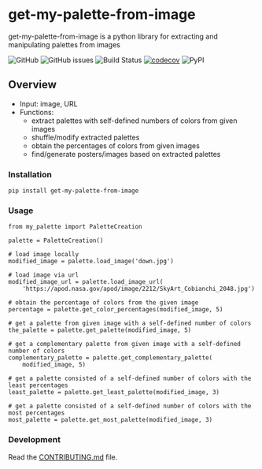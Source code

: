 # get-my-palette-from-image
get-my-palette-from-image is a python library for extracting and manipulating palettes from images   
 
![GitHub](https://img.shields.io/github/license/ys3593/my-palette)
![GitHub issues](https://img.shields.io/github/issues/ys3593/my-palette)
![Build Status](https://github.com/ys3593/my-palette/actions/workflows/build.yml/badge.svg)
[![codecov](https://codecov.io/gh/ys3593/my-palette/branch/main/graph/badge.svg?token=PZ1MROE5N6)](https://codecov.io/gh/ys3593/my-palette)
![PyPI](https://img.shields.io/pypi/v/get-my-palette-from-image)


## Overview
- Input: image, URL
- Functions:  
  - extract palettes with self-defined numbers of colors from given images
  - shuffle/modify extracted palettes
  - obtain the percentages of colors from given images
  - find/generate posters/images based on extracted palettes   
 
### Installation

```
pip install get-my-palette-from-image
```
### Usage
```
from my_palette import PaletteCreation

palette = PaletteCreation()

# load image locally
modified_image = palette.load_image('down.jpg')

# load image via url
modified_image_url = palette.load_image_url(
    'https://apod.nasa.gov/apod/image/2212/SkyArt_Cobianchi_2048.jpg')

# obtain the percentage of colors from the given image
percentage = palette.get_color_percentages(modified_image, 5)

# get a palette from given image with a self-defined number of colors
the_palette = palette.get_palette(modified_image, 5)

# get a complementary palette from given image with a self-defined number of colors
complementary_palette = palette.get_complementary_palette(
    modified_image, 5)

# get a palette consisted of a self-defined number of colors with the least percentages
least_palette = palette.get_least_palette(modified_image, 3)

# get a palette consisted of a self-defined number of colors with the most percentages
most_palette = palette.get_most_palette(modified_image, 3)
```

### Development
Read the [CONTRIBUTING.md](CONTRIBUTING.md) file.